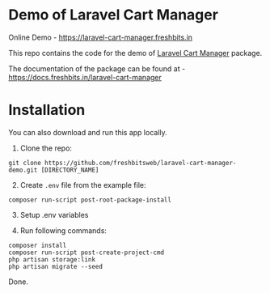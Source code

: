 # Demo of Laravel Cart Manager

Online Demo - https://laravel-cart-manager.freshbits.in

This repo contains the code for the demo of [Laravel Cart Manager](https://github.com/freshbitsweb/laravel-cart-manager) package.

The documentation of the package can be found at - https://docs.freshbits.in/laravel-cart-manager

# Installation

You can also download and run this app locally.

1) Clone the repo:
```
git clone https://github.com/freshbitsweb/laravel-cart-manager-demo.git [DIRECTORY_NAME]
```

2) Create `.env` file from the example file:
```
composer run-script post-root-package-install
```

3) Setup .env variables

4) Run following commands:
```
composer install
composer run-script post-create-project-cmd
php artisan storage:link
php artisan migrate --seed
```

Done.